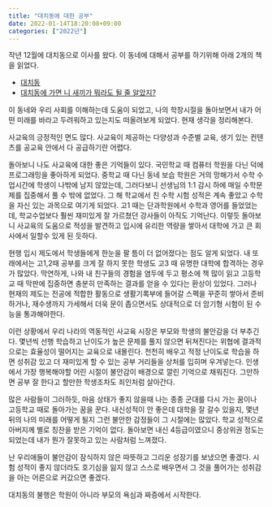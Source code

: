```yaml
---
title: "대치동에 대한 공부"
date: 2022-01-14T18:20:08+09:00
categories: ["2022년"]
---
```


작년 12월에 대치동으로 이사를 왔다.
이 동네에 대해서 공부를 하기위해 아래 2개의 책을 읽었다.

- [대치동](https://bookshelf.benelog.net/%EB%8C%80%EC%B9%98%EB%8F%99/)
- [대치동에 가면 니 새끼가 뭐라도 될 줄 알았지?](https://bookshelf.benelog.net/%EB%8C%80%EC%B9%98%EB%8F%99%EC%97%90-%EA%B0%80%EB%A9%B4-%EB%8B%88-%EC%83%88%EB%81%BC%EA%B0%80-%EB%AD%90%EB%9D%BC%EB%8F%84-%EB%90%A0-%EC%A4%84-%EC%95%8C%EC%95%98%EC%A7%80/)

이 동네와 우리 사회를 이해하는데 도움이 되었고, 나의 학창시절을 돌아보면서 내가 어떤 미래를 바라고 두려워하고 있는지도 떠올려보게 되었다.
현재 생각을 정리해본다.

사교육의 긍정적인 면도 많다.
사교육이 제공하는 다양성과 수준별 교육, 생기 있는 컨텐츠를 공교육 안에서 다 공급하기란 어렵다.

돌아보니 나도 사교육에 대한 좋은 기억들이 있다.
국민학교 때 컴퓨터 학원을 다닌 덕에 프로그래밍을 좋아하게 되었다.
중학교 때 다닌 동네 보습 학원은 거의 망해가서 수학 수업시간에 학생이 나밖에 남지 않았는데, 그러다보니 선생님의 1:1 감시 하에 매일 수학문제를 집중해서 풀 수 밖에 없었다. 그 해 학교에서 친 수학 시험 성적은 계속 좋았고 수학을 자신 있는 과목으로 여기게 되었다.
고1 때는 단과학원에서 수학과 영어를 들었었는데, 학교수업보다 훨씬 재미있게 잘 가르쳤던 강사들이 아직도 기억난다.
이렇듯 돌아보니 사교육의 도움으로 적성을 발견하고 입시에 유리한 역량을 쌓아서 대학에 가고 큰 회사에서 일할수 있게 된 듯하다.

현행 입시 제도에서 학생들에게 한눈을 팔 틈이 더 없어졌다는 점도 알게 되었다.
내 또래에서는 고1,2때 공부를 크게 잘 하지 못한 학생도 고3 때 유명한 대학에 합격하는 경우가 많았다.
막연하게, 나와 내 친구들의 경험을 염두에 두고 평소에 책 많이 읽고 고등학교 때 막판에 집중하면 충분히 만족하는 결과를 얻을 수 있다는 환상이 있었다.
그러나 현재의 제도는 전공에 적합한 활동으로 생활기록부에 들어갈 스펙을 꾸준히 쌓아서 준비하거나, 재수생까지 가세해서 더욱 문이 좁으면서도 상대적으로 더 암기형 시험이 된 수능을 통과해야한다.

이런 상황에서 우리 나라의 역동적인 사교육 시장은 부모와 학생의 불안감을 더 부추긴다.
몇년씩 선행 학습하고 난이도가 높은 문제를 풀지 않으면 뒤쳐진다는 위협에 결과적으로는 효율성이 떨어지는 교육으로 내몰린다.
천천히 배우고 적정 난이도로 학습을 하면 성취감 있고 더 재미있게 할 수 있는 공부 거리들을 상처를 입히며 우겨넣는다.
인생에서 가장 행복해야할 어린 시절이 불안감이 배경으로 깔린 기억으로 채워진다.
그만하면 공부 잘 한다고 할만한 학생조차도 죄인처럼 살아간다.

많은 사람들이 그러하듯, 마음 상태가 좋지 않을때 나는 종종 군대를 다시 가는 꿈이나 고등학교 때로 돌아가는 꿈을 꾼다.
내신성적이 안 좋은데 대학을 잘 갈수 있을지, 몇년뒤의 나의 미래를 어떻게 될지 그런 불안한 감정들이 그 시절에는 많았다.
학교 성적으로 아버지께 별로 칭찬을 받은 기억이 없다.
돌아보면 내신 4등급이였으니 중상위권 정도는 되었는데 내가 뭔가 잘못하고 있는 사람처럼 느껴졌다.

난 우리애들이 불안감이 잠식하지 않은 따뜻하고 그리운 성장기를 보냈으면 좋겠다.
시험 성적이 좋지 않더라도 호기심을 잃지 않고 스스로 배우면서 그 것을 풀어가는 성취감을 아는 어른으로 커갔으면 좋겠다.

대치동의 불행은 학원이 아니라 부모의 욕심과 짜증에서 시작한다.
